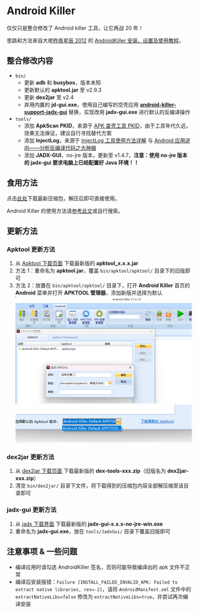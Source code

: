 # Android Killer

仅仅只是整合修改了 Android killer 工具，让它再战 20 年！

思路和方法来自大佬[昨夜星辰 2012](https://www.52pojie.cn/home.php?mod=space&uid=571540&do=profile&from=space) 的 [AndroidKiller 安装、设置及使用教程](https://www.52pojie.cn/thread-726176-1-1.html)。

## 整合修改内容

- `bin/`
  - 更新 **adb** 和 **busybox**，版本未知
  - 更新默认的 **apktool.jar** 至 v2.9.3
  - 更新 **dex2jar** 至 v2.4
  - 弃用内置的 **jd-gui.exe**，使用自己编写的空壳应用 [**android-killer-support-jadx-gui**](https://github.com/SeagullOddy/android-killer-support-jadx-gui) 替换，实现改用 **jadx-gui.exe** 进行默认的反编译操作
- `tools/`
  - 添加 **ApkScan PKID**，来源于 [APK 查壳工具 PKID](http://www.legendsec.org/1888.html)，由于工具年代久远，效果无法保证，建议自行寻找替代方案
  - 添加 **InjectLog**，来源于 [InjectLog 工具使用方法详解](https://www.52pojie.cn/thread-743758-1-1.html) 与 [Android 应用逆向——分析反编译代码之大神器](https://blog.csdn.net/charlessimonyi/article/details/52027563)
  - 添加 **JADX-GUI**，no-jre 版本，更新至 v1.4.7，**注意：使用 no-jre 版本的 jadx-gui 要求电脑上已经配置好 Java 环境！！**

## 食用方法

点击[此处](https://github.com/SeagullOddy/android-killer/archive/refs/heads/main.zip)下载最新压缩包，解压后即可直接使用。

Android Killer 的使用方法请[参考此文](https://blog.csdn.net/yiran1919/article/details/132760445)或自行搜索。

## 更新方法

### Apktool 更新方法
1. 从 [Apktool 下载页面](https://github.com/iBotPeaches/Apktool/releases) 下载最新版的 **apktool_x.x.x.jar**
2. 方法 1：重命名为 **apktool.jar**，覆盖 `bin/apktool/apktool/` 目录下的旧版即可
3. 方法 2：放置在 `bin/apktool/apktool/` 目录下，打开 **Android Killer** 首页的 **Android** 菜单并打开 **APKTOOL 管理器**，添加新版并选择为默认
   ![展示](pictures/image1.png)
   ![展示](pictures/image2.png)

### dex2jar 更新方法
1. 从 [dex2jar 下载页面](https://github.com/pxb1988/dex2jar/releases) 下载最新版的 **dex-tools-xxx.zip**（旧版名为 **dex2jar-xxx.zip**）
2. 清空 `bin/dex2jar/` 目录下文件，将下载得到的压缩包内容全部解压缩至该目录即可

### jadx-gui 更新方法
1. 从 [jadx 下载界面](https://github.com/skylot/jadx/releases) 下载最新版的 **jadx-gui-x.x.x-no-jre-win.exe**
2. 重命名为 **jadx-gui.exe**，放在 `tools/JadxGui/` 目录下覆盖旧版即可

## 注意事项 & 一些问题

- 编译应用时请勾选 AndroidKiller 签名，否则可能导致编译出的 apk 文件不正常
- 编译后安装报错：`Failure [INSTALL_FAILED_INVALID_APK: Failed to extract native libraries, res=-2]`，请将 `AndroidManifest.xml` 文件中的 `extractNativeLibs=false` 修改为 `extractNativeLibs=true`，并尝试再次编译安装
